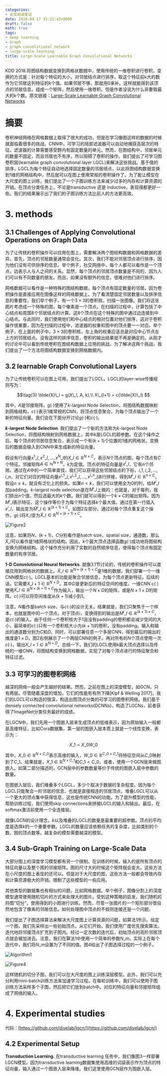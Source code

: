 ```yaml
---
categories:
- 论文阅读笔记
date: 2018-09-17 15:22:43+0000
draft: false
math: true
tags:
- deep learning
- Graph
- graph convolutional network
- large-scale learning
title: Large-Scale Learnable Graph Convolutional Networks
---
```

KDD 2018.将图结构数据变换到网格状数据中，使用传统的一维卷积进行卷积。变换的方式是：针对每个特征的大小，对邻居结点进行排序，取这个特征前k大的数作为它邻居这列特征的k个值。如果邻居不够，那就用0来补。这样就能得到该顶点的邻居信息，组成一个矩阵，然后使用一维卷积。但是作者没说为什么非要取最大的k个数。原文链接：[Large-Scale Learnable Graph Convolutional Networks](https://arxiv.org/abs/1808.03965?context=stat.ML)
<!--more-->

# 摘要
卷积神经网络在网格数据上取得了很大的成功，但是在学习像图这样的数据的时候就面临着很多的挑战。CNN中，可学习的局部滤波器可以自动地捕获高层次的特征。滤波器的计算需要感受野内有固定数量的单元。然而，在图结构中，邻居单元的数量不固定，而且邻居也不有序，所以阻碍了卷积的操作。我们提出了可学习图卷积层(learnable graph convolutional layer LGCL)来解决这些挑战。基于值的排序，LGCL为每个特征自动地选择固定数量的邻居结点，以此将图结构数据变换到1维的网格结构中，然后就可以在图上使用常规的卷积操作了。为了能让模型在大尺度的图上训练，我们提出了一个子图训练方法来减少过多的内存和计算资源的开销。在顶点分类任务上，不论是transductive 还是 inductive，表现得都更好一些。我们的结果展示出了我们的子图训练方法比前人的方法更高效。

# 3. methods

## 3.1 Challenges of Applying Convolutional Operations on Graph Data

为了让传统的卷积操作可以应用在图上，需要解决两个图结构数据和网格数据的差异。首先，顶点的邻居数量通常会变化。其次，我们不能对邻居顶点进行排序，因为他们没有可供排序的信息。举个例子，社交网络中，每个人都可以看作是一个顶点，边表示人与人之间的关系。显然，每个顶点的邻居顶点数量是不同的，因为人们可以有不同数量的朋友。而且，如果没有额外的信息，很难对他们进行排序。

网格数据可以看作是一种特殊的图结构数据，每个顶点有固定数量的邻居。因为卷积操作是直接应用在图像这样的网格数据上。为了看清楚固定邻居数量以及排序信息的重要性，我们举个例子，有一个$3 \times 3$的卷积核，扫描一张图像。我们将这张图片考虑成一个特殊的图，每个像素是一个顶点。在扫描的过程中，计算包括了中心结点和周围8个邻居结点的计算。这8个顶点在这个特殊的图中通过边连接到中心结点。与此同时，我们使用他们和中心结点的相对位置对他们排序，这对于卷积操作很重要，因为在扫描的过程中，滤波器的权重和图中的顶点要一一对应。举个例子，在上面的例子中，$3 \times 3$的卷积核，左上角的权重应该总是对应中心节点左上方的邻居结点。没有这样的排序信息，卷积的输出结果就不再是确定的。从刚才的讨论中可以看到传统卷积在图结构数据上应用的挑战。为了解决这两个挑战，我们提出了一个方法将图结构数据变换到网格数据内。

## 3.2 learnable Graph Convolutional Layers
为了让传统卷积可以在图上可用，我们提出了LGCL。LGCL的layer-wise传播规则写为：

$$\tag{3}
\tilde{X}\_l = g(X\_l, A, k),\\
X\_{l+1} = c(\tilde{X}\_l)
$$

其中，$A$是邻接矩阵，$g(\cdot)$使用了$k$-largest Node Selection，将图结构数据映射到网格结构，$c(\cdot)$表示1维常规的CNN，将顶点信息聚合，为每个顶点输出了一个新的特征向量。我们会在下面分开讨论$g(\cdot)$和$c(\cdot)$。

**$k$-largest Node Selection**. 我们提出了一个新的方法称为$k$-largest Node Selection，将图结构映射到网格数据上，其中$k$是LGCL的超参数。在这个操作之后，每个顶点的邻居信息聚合，表示成一个有$(k+1)$个位置的1维的网格状。变换后的数据会输入到CNN中来生成新的特征向量。

假设有行向量$x^1\_l, x^2\_l, ..., x^N\_l$的$X\_l \in \mathbb{R}^{N \times C}$，表示$N$个顶点的图，每个顶点有$C$个特征。邻接矩阵$A \in \mathbb{N}^{N \times N}$，$k$为定值。顶点$i$的特征向量是$x^i\_l$，它有$n$个邻居。通过在$A$中的一个简单查找，我们可以获得这些邻居结点的下标，$i\_1, i\_2, ..., i\_n$。对它们对应的特征向量$x^{i\_1}\_l, x^{i\_2}\_l, ..., x^{i\_n}\_l$进行拼接，得到$M^i\_l \in \mathbb{R}^{n \times C}$。假设$n \geq k$，就没有泛化上的损失。如果$n < k$，我们可以使用全为0的列，给$M^i\_l$加padding。$k$-largest node selection是在$M^i\_l$上做的：也就是，对于每列，我们排出$n$个值，然后选最大的$k$个数。我们就可以得到一个$k \times C$的输出矩阵。因为$M^i\_l$表示特征，这个操作等价于为每个特征选择$k$个最大值。通过在第一行插入$x^i\_l$，输出变为$\tilde{M}^i\_l \in \mathbb{R}^{(k+1) \times C}$。如图2左部分。通过对每个顶点重复这个操作，$g(\cdot)$将$X\_l$变为$\tilde{X}\_l \in \mathbb{R}^{N \times (k + 1) \times C}$。

![Figure2](/images/large-scale-learnable-graph-convolutional-networks/Fig2.JPG)

注意，如果将$N$，$(k+1)$，$C$分别看作是batch size，spatial size，通道数，那么$\tilde{X}\_l$可以看作是1维网格状的结构。因此，$k$个最大顶点选择函数$g(\cdot)$成功地将图结构变换为网格结构。这个操作充分利用了实数的自然顺序信息，使得每个顶点有固定数量的有序邻居。

**1-D Convolutional Neural Networks**. 就像3.1节讨论的，传统的卷积操作可以直接应用到网格状的数据上。$\tilde{X}\_l \in \mathbb{R}^{N \times (k + 1) \times C}$是1维的数据，我们部署一个一维CNN模型$c(\cdot)$。LGCL基本的功能是聚合邻居信息，为每个顶点更新特征。后续的话，它需要$X\_{l + 1} \in \mathbb{R}^{N \times D}$，其中$D$是更新后的特征空间的维度。一维CNN $c(\cdot)$ 使用$\tilde{X}\_l \in \mathbb{R}^{N \times (k + 1) \times C}$作为输入，输出一个$N \times D$的矩阵，或是$N \times 1 \times D$的矩阵。$c(\cdot)$可以将空间维度从$(k+1)$减小到$1$。

注意，$N$看作是batch size，与$c(\cdot)$的设计无关。结果就是，我们只聚焦于一个样本，也就是图中的一个顶点。对于顶点$i$，变换得到的输出是$\tilde{M}^i\_l \in \mathbb{R}^{(k + 1) \times C}$，是$c(\cdot)$的输入。由于任何一个卷积核大于1且没有padding的卷积都会减少空间的大小，最简单的$c(\cdot)$只有一个卷积核大小为$(k+1)$的卷积，没有padding。输入和输出的通道数分别为$C$和$D$。同时，可以部署任意一个多层CNN，得到最后的输出的维度是$1 \times D$。图2右侧展示了一个两层CNN的例子。再对所有的$N$个顶点使用一次$c(\cdot)$，输出$X\_{l+1} \in \mathbb{R}^{N \times D}$。总结一下，我们的LGCL使用$k$最大顶点选择以及传统的一维CNN，将图结构变换到网格数据，实现了对每个顶点进行的特征聚合和特征过滤。

## 3.3 可学习的图卷积网络

越深的网络一般会产生越好的结果。然而，之前在图上的深度模型，如GCN，只有两层。尽管随着深度的增加，它们的性能有有所下降[Kipf & Welling 2017]，我们的LGCL可以构造的很深，构造出图顶点分类的可学习的图卷积网络。我们基于densely connected convolutional networks(DCNNs)，构造了LGCNs，前者获得了ImageNet分类任务最好的成绩。

在LGCN中，我们先用一个图嵌入层来生成顶点的低维表示，因为原始输入一般都是高维特征，比如Cora数据集。第一层的图嵌入层本质上就是一个线性变换，表示为：

$$\tag{4}
X\_1 = X\_0 W\_0
$$

其中，$X\_0 \in \mathbb{R}^{N \times C\_0}$表示高维的输入，$W\_0 \in \mathbb{R}^{C\_0 \times C\_1}$将特征空间从$C\_0$映射到了$C\_1$。结果就是，$X\_1 \in \mathbb{R}^{N \times C\_1}$和$C\_1 < C\_0$。或者，使用一个GCN层来做图嵌入。如第二部分描述的，GCN层中的参数数量等价于传统的图嵌入层中参数的数量。

在图嵌入层后，我们堆叠多个LGCL，多少个取决于数据的复杂程度。因为每个LGCL只能聚合一阶邻居的信息，也就是直接相连的邻居顶点，堆叠LGCL可以从一个更大的顶点集中获得信息，这也是传统CNN的功能。为了提升模型的性能，帮助训练过程，我们使用skip connections来拼接LGCL的输入和输出。最后，在softmax激活前使用一个全连接层。

就像LGCN的设计理念，$k$以及堆叠的LGCL的数量是最重要的超参数。顶点的平均度是选择$k$的一个重要参数。LGCL的数量应该依赖任务的复杂度，比如类别的个数，图的顶点数等。越复杂的模型需要越深的模型。

## 3.4 Sub-Graph Training on Large-Scale Data

大部分图上的深度学习模型都有另一个限制。在训练的时候，输入的是所有顶点的特征向量以及整个图的邻接矩阵。图的尺寸大的时候这个矩阵就会变大。这些方法在小尺度的图上表现的还可以。但是对于大尺度的图，这些方法一般都会导致内存和计算资源极大的开销，限制了这些模型的一些应用。

其他类型的数据集也有相似的问题，比如网格数据。举个例子，图像分割上的深度模型通常使用随机切片的方式来处理大的图片。受到这种策略的启发，我们随机的将图“切分”，使用得到的小图进行训练。然而，尽管一张图片的一个矩形部分很自然地包含了像素的邻居信息。如何处理图中顶点的不规则连接还是一个问题。

我们提出了子图选择算法来解决大尺度图上计算资源的问题，如算法1所示。给定一个图，我们先采样出一些初始顶点。从它们开始，我们使用广度优先搜索算法，迭代地将邻接顶点扩充到子图内。经过一定次数的迭代后，初始顶点的高阶邻居顶点就会被加进去。注意，我们在算法1中使用一个简单的参数$N\_m$。实际上在每个迭代中，我们将$N\_m$设置为了不同的值。图4给出了子图选择过程的一个例子。

![Algorithm1](/images/large-scale-learnable-graph-convolutional-networks/Alg1.JPG)

![Figure4](/images/large-scale-learnable-graph-convolutional-networks/Fig4.JPG)

这样随机的切分子图，我们可以在大尺度的图上训练深层模型。此外，我们可以充分利用mini-batch训练方法来加速学习过程。在每轮训练中，我们可以使用子图训练方法采样多个子图，然后把它们放到batch中。对应的特征向量和邻接矩阵组成了网络的输入。

# 4. Experimental studies

代码：[https://github.com/divelab/lgcn/](https://github.com/divelab/lgcn/)

## 4.2 Experimental Setup

**Transduction Learning.** 在transductive learning 任务中，我们像图3一样部署LGCN模型。因为transductive learning数据集使用高维的词袋表示作为顶点的特征向量，输入通过一个图嵌入层来降维。我们这里使用GCN层作为图嵌入层。
